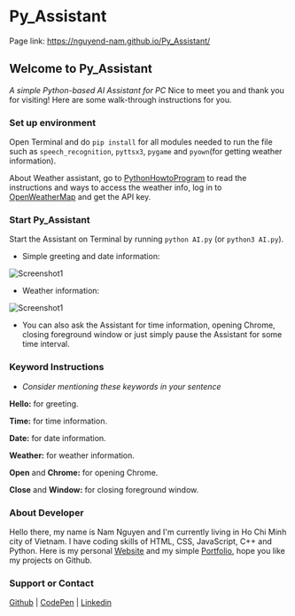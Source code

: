 # Py_Assistant
Page link: https://nguyend-nam.github.io/Py_Assistant/
## Welcome to Py_Assistant
*A simple Python-based AI Assistant for PC*
Nice to meet you and thank you for visiting! Here are some walk-through instructions for you.

### Set up environment

Open Terminal and do ```pip install``` for all modules needed to run the file such as ```speech_recognition```, ```pyttsx3```, ```pygame``` and ```pyown```(for getting weather information).

About Weather assistant, go to [PythonHowtoProgram](https://pythonhowtoprogram.com/how-to-use-weather-api-to-get-weather-data-in-python-3/) to read the instructions and ways to access the weather info, log in to [OpenWeatherMap](https://openweathermap.org/) and get the API key.

### Start Py_Assistant

Start the Assistant on Terminal by running ```python AI.py``` (or ```python3 AI.py```).

- Simple greeting and date information:

![Screenshot1](https://github.com/NguyenD-Nam/Py_Assistant/blob/gh-pages/screenshot1.jpg?raw=true)

- Weather information:

![Screenshot1](https://github.com/NguyenD-Nam/Py_Assistant/blob/gh-pages/screenshot2.jpg?raw=true)

 - You can also ask the Assistant for time information, 
 opening Chrome, closing foreground window or just simply 
 pause the Assistant for some time interval.

### Keyword Instructions
- *Consider mentioning these keywords in your sentence*

**Hello:** for greeting.

**Time:** for time information.

**Date:** for date information.

**Weather:** for weather information.

**Open** and **Chrome:** for opening Chrome.

**Close** and **Window:** for closing foreground window.

 
### About Developer
Hello there, my name is Nam Nguyen and I'm currently living in Ho Chi Minh city of Vietnam.  I have coding skills of HTML, CSS, JavaScript, C++ and Python. Here is my personal [Website](https://nguyend-nam.github.io/myWebsite/) and my simple [Portfolio](https://nguyend-nam.github.io/Portfolio/), hope you like my projects on Github.

### Support or Contact
[Github](https://github.com/NguyenD-Nam) | [CodePen](https://codepen.io/your-work/) | [Linkedin](https://www.linkedin.com/in/nguyend-nam/)

